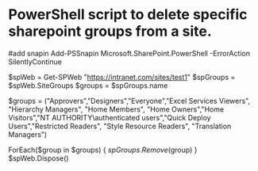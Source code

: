 # PowerShell script to delete specific sharepoint groups from a site.

   #add snapin
   Add-PSSnapin Microsoft.SharePoint.PowerShell -ErrorAction SilentlyContinue

   $spWeb = Get-SPWeb "https://intranet.com/sites/test1"
   $spGroups = $spWeb.SiteGroups
   $groups = $spGroups.name

   $groups = ("Approvers","Designers","Everyone","Excel Services Viewers", "Hierarchy Managers", "Home Members", "Home Owners","Home Visitors","NT AUTHORITY\authenticated users","Quick Deploy Users","Restricted Readers", "Style Resource Readers", "Translation Managers")

   ForEach($group in $groups) 
   {
      $spGroups.Remove($group)
   }
   $spWeb.Dispose()
